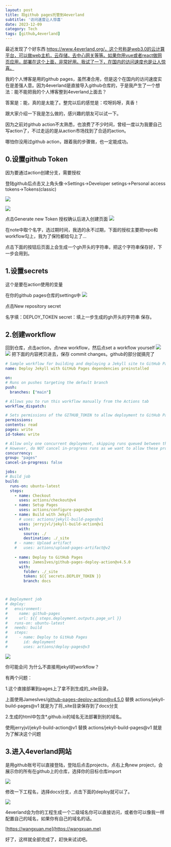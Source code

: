 ```yaml
---
layout: post
title: 将github pages托管到4everland
subtitle: '访问速度让人惊喜'
date: 2023-12-09
category: Tech
tags: [github,4everland]
---
```


最近发现了个好东西 https://www.4everland.org/，这个号称是web3.0的云计算平台，可以做web主机，云存储，去中心网关等等。如果你用vue或者react做网页应用，部署在这个上面，非常好用。我试了一下，在国内的访问速度也是让人惊喜。

我的个人博客是用的github pages，虽然凑合用，但是这个在国内的访问速度实在是差强人意。因为4everland是直接导入github仓库的，于是我产生了一个想法：能不能把我的个人博客整到4everland上面去？

答案是：能，真的是太能了。整完以后的感觉是：哎呀妈呀，真香！

跟大家介绍一下我是怎么做的，感兴趣的朋友可以试一下。

因为之前对github action不太熟悉，也浪费了不少时间，曾经一度以为我要自己写action了，不过走运的是从action市场找到了合适的action。

哪怕你没用过github action，跟着我的步骤做，也一定能成功。

## 0.设置github Token
  
  因为要通过action创建分支，需要授权

  登陆github后点击又上角头像->Settings->Developer setings->Personal access tokens->Tokens(classic)

![](/assets/images/20231209/1.png)

![](/assets/images/20231209/2.png)



  点击Generate new Token 授权确认后进入创建页面
![](/assets/images/20231209/3.png)

  在note中取个名字，选过期时间，我选的永不过期，下面的授权主要把repo和workflow勾上，我为了保险都给勾上了...

  点击下面的按钮后页面上会生成一个gh开头的字符串，把这个字符串保存好，下一步会用到。

## 1.设置secrets
  
  这个是要在action使用的变量

  在你的github pages仓库的settings中
  ![](/assets/images/20231209/4.png)

  点击New repository secret

  名字填：DEPLOY_TOKEN secret：填上一步生成的gh开头的字符串 保存。

## 2.创建workflow
  回到仓库，点击action，点new workflow，然后点set a workflow yourself
![](/assets/images/20231209/5.png)
![](/assets/images/20231209/6.png)
把下面的内容拷贝进去，保存 commit changes。github的部分就搞完了

  ```yml
  # Sample workflow for building and deploying a Jekyll site to GitHub Pages
name: Deploy Jekyll with GitHub Pages dependencies preinstalled

on:
  # Runs on pushes targeting the default branch
  push:
    branches: ["main"]

  # Allows you to run this workflow manually from the Actions tab
  workflow_dispatch:

# Sets permissions of the GITHUB_TOKEN to allow deployment to GitHub Pages
permissions:
  contents: read
  pages: write
  id-token: write

# Allow only one concurrent deployment, skipping runs queued between the run in-progress and latest queued.
# However, do NOT cancel in-progress runs as we want to allow these production deployments to complete.
concurrency:
  group: "pages"
  cancel-in-progress: false

jobs:
  # Build job
  build:
    runs-on: ubuntu-latest
    steps:
      - name: Checkout
        uses: actions/checkout@v4
      - name: Setup Pages
        uses: actions/configure-pages@v4
      - name: Build with Jekyll
        # uses: actions/jekyll-build-pages@v1
        uses: jerryjvl/jekyll-build-action@v1
        with:
          source: ./
          destination: ./_site
      # - name: Upload artifact
      #   uses: actions/upload-pages-artifact@v2
                    
      - name: Deploy to GitHub Pages
        uses: JamesIves/github-pages-deploy-action@v4.5.0
        with:
          folder: ./_site
          token: ${{ secrets.DEPLOY_TOKEN }}
          branch: docs



  # Deployment job
  # deploy:
  #   environment:
  #     name: github-pages
  #     url: ${{ steps.deployment.outputs.page_url }}
  #   runs-on: ubuntu-latest
  #   needs: build
  #   steps:
  #     - name: Deploy to GitHub Pages
  #       id: deployment
  #       uses: actions/deploy-pages@v3

  ```
  ![](/assets/images/20231209/7.png)

  你可能会问 为什么不直接用jekyll的workflow？

  有两个问题：

  1.这个直接部署到pages上了拿不到生成的_site目录。
  
  上面使用JamesIves/github-pages-deploy-action@v4.5.0 替换 actions/jekyll-build-pages@v1 就是为了将_site目录保存到了docs分支

  2.生成的html中包含*.github.io的域名无法部署到别的域名。
  
  使用jerryjvl/jekyll-build-action@v1 替换 actions/jekyll-build-pages@v1 就是为了解决这个问题

## 3.进入4everland网站
  
  是用github账号可以直接登陆，登陆后点击projects，点右上角new project，会展示你的所有在github上的仓库，选择你的目标仓库import

  ![](/assets/images/20231209/8.png)

  修改一下工程名，选择docs分支，点击下面的deploy就可以了。

  ![](/assets/images/20231209/9.png)

  4everland会为你的工程生成一个二级域名你可以直接访问，或者你可以像我一样配置自己的域名，如果你有自己的域名的话。

  [https://wangxuan.me](https://wangxuan.me)

  好了，这样就全部完成了，赶快来试试吧。







  
  

